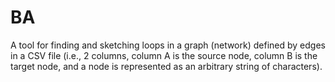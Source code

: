 # BA
 A tool for finding and sketching loops in a graph (network) defined by edges in a CSV file (i.e., 2 columns, column A is the source node, column B is the target node, and a node is represented as an arbitrary string of characters).
